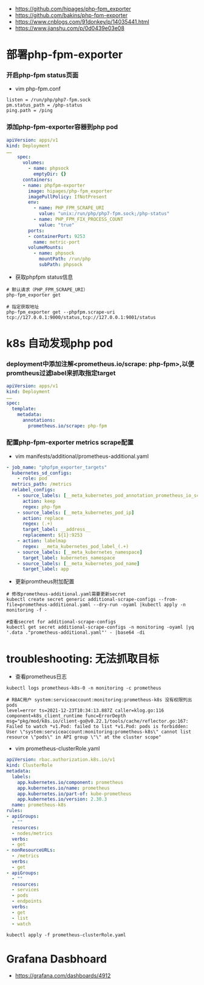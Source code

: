 * https://github.com/hipages/php-fpm_exporter
* https://github.com/bakins/php-fpm-exporter
* https://www.cnblogs.com/91donkey/p/14035441.html
* https://www.jianshu.com/p/0d0439e03e08

# 部署php-fpm-exporter
### 开启php-fpm status页面
* vim php-fpm.conf
```
listen = /run/php/php7-fpm.sock
pm.status_path = /php-status
ping.path = /ping
```

### 添加php-fpm-exporter容器到php pod
```yml
apiVersion: apps/v1
kind: Deployment
……
    spec:
      volumes:
        - name: phpsock
          emptyDir: {}
      containers:
      - name: phpfpm-exporter
        image: hipages/php-fpm_exporter
        imagePullPolicy: IfNotPresent
        env:
          - name: PHP_FPM_SCRAPE_URI
            value: "unix:/run/php/php7-fpm.sock;/php-status"
          - name: PHP_FPM_FIX_PROCESS_COUNT
            value: "true"
        ports:
        - containerPort: 9253
          name: metric-port
        volumeMounts:
          - name: phpsock
            mountPath: /run/php
            subPath: phpsock
```
* 获取phpfpm status信息
```
# 默认请求（PHP_FPM_SCRAPE_URI）
php-fpm_exporter get

# 指定获取地址
php-fpm_exporter get --phpfpm.scrape-uri tcp://127.0.0.1:9000/status,tcp://127.0.0.1:9001/status
```


# k8s 自动发现php pod
### deployment中添加注解<prometheus.io/scrape: php-fpm>,以便promtheus过滤label来抓取指定target
```yml
apiVersion: apps/v1
kind: Deployment
……
spec:
  template:
    metadata:
      annotations:
        prometheus.io/scrape: php-fpm
```

### 配置php-fpm-exporter metrics scrape配置
* vim manifests/additional/prometheus-additional.yaml
```yml
- job_name: "phpfpm_exporter_targets"
  kubernetes_sd_configs:
    - role: pod
  metrics_path: /metrics
  relabel_configs:
    - source_labels: [__meta_kubernetes_pod_annotation_prometheus_io_scrape]
      action: keep
      regex: php-fpm
    - source_labels: [__meta_kubernetes_pod_ip]
      action: replace
      regex: (.+)
      target_label: __address__
      replacement: ${1}:9253
    - action: labelmap
      regex: __meta_kubernetes_pod_label_(.+)
    - source_labels: [__meta_kubernetes_namespace]
      target_label: kubernetes_namespace
    - source_labels: [__meta_kubernetes_pod_name]
      target_label: app
```

* 更新promtheus附加配置
```
# 修改prometheus-additional.yaml需要更新secret
kubectl create secret generic additional-scrape-configs --from-file=prometheus-additional.yaml --dry-run -oyaml |kubectl apply -n monitoring -f -

#查看secret for additional-scrape-configs
kubectl get secret additional-scrape-configs -n monitoring -oyaml |yq '.data ."prometheus-additional.yaml"' - |base64 -di
```


# troubleshooting: 无法抓取目标
* 查看prometheus日志
```
kubectl logs prometheus-k8s-0 -n monitoring -c prometheus
```
```
# RBAC用户 system:serviceaccount:monitoring:prometheus-k8s 没有权限列出pods
level=error ts=2021-12-23T10:34:13.887Z caller=klog.go:116 component=k8s_client_runtime func=ErrorDepth msg="pkg/mod/k8s.io/client-go@v0.22.1/tools/cache/reflector.go:167: Failed to watch *v1.Pod: failed to list *v1.Pod: pods is forbidden: User \"system:serviceaccount:monitoring:prometheus-k8s\" cannot list resource \"pods\" in API group \"\" at the cluster scope"
```
* vim prometheus-clusterRole.yaml
```yml
apiVersion: rbac.authorization.k8s.io/v1
kind: ClusterRole
metadata:
  labels:
    app.kubernetes.io/component: prometheus
    app.kubernetes.io/name: prometheus
    app.kubernetes.io/part-of: kube-prometheus
    app.kubernetes.io/version: 2.30.3
  name: prometheus-k8s
rules:
- apiGroups:
  - ""
  resources:
  - nodes/metrics
  verbs:
  - get
- nonResourceURLs:
  - /metrics
  verbs:
  - get
- apiGroups:
  - ""
  resources:
  - services
  - pods
  - endpoints
  verbs:
  - get
  - list
  - watch
```
```
kubectl apply -f prometheus-clusterRole.yaml
```

# Grafana Dasbhoard
* https://grafana.com/dashboards/4912
